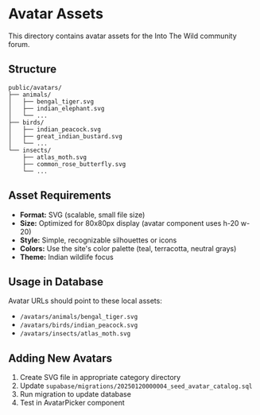 # Avatar Assets

This directory contains avatar assets for the Into The Wild community forum.

## Structure

```
public/avatars/
├── animals/
│   ├── bengal_tiger.svg
│   ├── indian_elephant.svg
│   └── ...
├── birds/
│   ├── indian_peacock.svg
│   ├── great_indian_bustard.svg
│   └── ...
└── insects/
    ├── atlas_moth.svg
    ├── common_rose_butterfly.svg
    └── ...
```

## Asset Requirements

- **Format:** SVG (scalable, small file size)
- **Size:** Optimized for 80x80px display (avatar component uses h-20 w-20)
- **Style:** Simple, recognizable silhouettes or icons
- **Colors:** Use the site's color palette (teal, terracotta, neutral grays)
- **Theme:** Indian wildlife focus

## Usage in Database

Avatar URLs should point to these local assets:

- `/avatars/animals/bengal_tiger.svg`
- `/avatars/birds/indian_peacock.svg`
- `/avatars/insects/atlas_moth.svg`

## Adding New Avatars

1. Create SVG file in appropriate category directory
2. Update `supabase/migrations/20250120000004_seed_avatar_catalog.sql`
3. Run migration to update database
4. Test in AvatarPicker component
